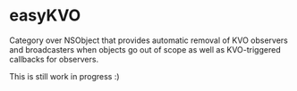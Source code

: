 easyKVO
=======

Category over NSObject that provides automatic removal of KVO observers and broadcasters when objects go out of scope
as well as KVO-triggered callbacks for observers.

This is still work in progress :)

